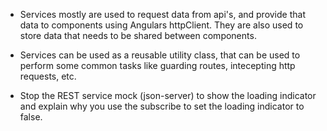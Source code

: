- Services mostly are used to request data from api's, and provide that data to components using Angulars httpClient. They are also used to store data that needs to be shared between components.

- Services can be used as a reusable utility class, that can be used to perform some common tasks like guarding routes, intecepting http requests, etc.

- Stop the REST service mock (json-server) to show the loading indicator and explain why you use the subscribe to set the loading indicator to false.
